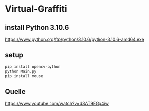 # Virtual-Graffiti
## install Python 3.10.6
https://www.python.org/ftp/python/3.10.6/python-3.10.6-amd64.exe

## setup
```bash
pip install opencv-python
python Main.py
pip install mouse
```

## Quelle
https://www.youtube.com/watch?v=d3AT9EGp4iw